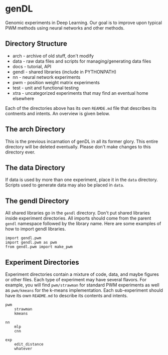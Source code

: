 genDL
=======

Genomic experiments in Deep Learning. Our goal is to improve upon
typical PWM methods using neural networks and other methods.

## Directory Structure ##

* arch - archive of old stuff, don't modify
* data - raw data files and scripts for managing/generating data files
* docs - tutorial, API
* gendl - shared libraries (include in PYTHONPATH)
* nn - neural network experiments
* pwm - position weight matrix experiments
* test - unit and functional testing
* xtra - uncategorized experiments that may find an eventual home elsewhere

Each of the directories above has its own `REAMDE.md` file that
describes its contnents and intents. An overview is given below.

## The arch Directory ##

This is the previous incarnation of genDL in all its former glory. This
entire directory will be deleted eventually. Please don't make changes
to this directory ever.

## The data Directory ##

If data is used by more than one experiment, place it in the `data`
directory. Scripts used to generate data may also be placed in `data`.

## The gendl Directory ##

All shared libraries go in the `gendl` directory. Don't put shared
libraries inside experiment directories. All imports should come from
the parent `gendl` namespace followed by the library name. Here are some
examples of how to import gendl libraries.

	import gendl.pwm
	import gendl.pwm as pwm
	from gendl.pwm import make_pwm

## Experiment Directories ##

Experiment directories contain a mixture of code, data, and maybe
figures or other files. Each type of experiment may have several
flavors. For example, you will find `pwm/strawman` for standard PWM
experiments as well as `pwm/kmeans` for the k-means implementation. Each
sub-experiment should have its own `README.md` to describe its contents
and intents.

	pwm
		strawman
		kmeans

	nn
		mlp
		cnn

	exp
		edit_distance
		whatever

